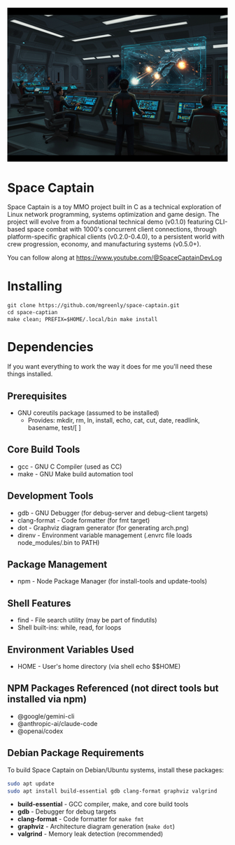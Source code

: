 ![](https://github.com/mgreenly/space-captain/blob/faa6752349538bfa05d595e004a8d658b0f5098d/dat/spacecaptain-01.png)

Space Captain
=============

Space Captain is a toy MMO project built in C as a technical exploration of Linux network programming, systems optimization and game design. The project will evolve from a foundational technical demo (v0.1.0) featuring CLI-based space combat with 1000's concurrent client connections, through platform-specific graphical clients (v0.2.0-0.4.0), to a persistent world with crew progression, economy, and manufacturing systems (v0.5.0+).

You can follow along at https://www.youtube.com/@SpaceCaptainDevLog

Installing
==========

```
git clone https://github.com/mgreenly/space-captain.git
cd space-captian
make clean; PREFIX=$HOME/.local/bin make install
```

Dependencies
============

If you want everything to work the way it does for me you'll need these things installed.

## Prerequisites
- GNU coreutils package (assumed to be installed)
  - Provides: mkdir, rm, ln, install, echo, cat, cut, date, readlink, basename, test/[ ]

## Core Build Tools
- gcc - GNU C Compiler (used as CC)
- make - GNU Make build automation tool

## Development Tools
- gdb - GNU Debugger (for debug-server and debug-client targets)
- clang-format - Code formatter (for fmt target)
- dot - Graphviz diagram generator (for generating arch.png)
- direnv - Environment variable management (.envrc file loads node_modules/.bin to PATH)

## Package Management
- npm - Node Package Manager (for install-tools and update-tools)

## Shell Features
- find - File search utility (may be part of findutils)
- Shell built-ins: while, read, for loops

## Environment Variables Used
- HOME - User's home directory (via shell echo $$HOME)

## NPM Packages Referenced (not direct tools but installed via npm)
- @google/gemini-cli
- @anthropic-ai/claude-code
- @openai/codex

## Debian Package Requirements

To build Space Captain on Debian/Ubuntu systems, install these packages:

```bash
sudo apt update
sudo apt install build-essential gdb clang-format graphviz valgrind
```

- **build-essential** - GCC compiler, make, and core build tools
- **gdb** - Debugger for debug targets
- **clang-format** - Code formatter for `make fmt`
- **graphviz** - Architecture diagram generation (`make dot`)
- **valgrind** - Memory leak detection (recommended)

